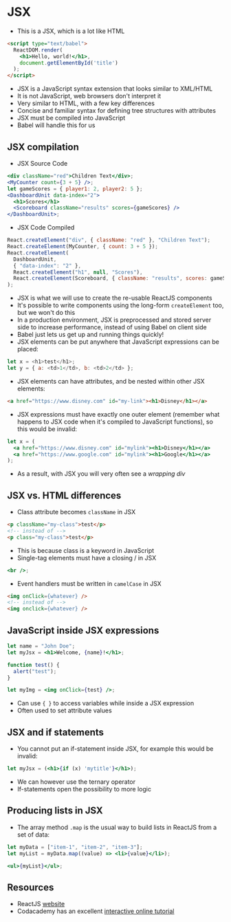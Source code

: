 # JSX

- This is a JSX, which is a lot like HTML

```html
<script type="text/babel">
  ReactDOM.render(
    <h1>Hello, world!</h1>,
    document.getElementById('title')
  );
</script>
```

- JSX is a JavaScript syntax extension that looks similar to XML/HTML
- It is not JavaScript, web browsers don't interpret it
- Very similar to HTML, with a few key differences
- Concise and familiar syntax for defining tree structures with attributes
- JSX must be compiled into JavaScript
- Babel will handle this for us

## JSX compilation

- JSX Source Code

```jsx
<div className="red">Children Text</div>;
<MyCounter count={3 + 5} />;
let gameScores = { player1: 2, player2: 5 };
<DashboardUnit data-index="2">
  <h1>Scores</h1>
  <Scoreboard className="results" scores={gameScores} />
</DashboardUnit>;
```

- JSX Code Compiled

```js
React.createElement("div", { className: "red" }, "Children Text");
React.createElement(MyCounter, { count: 3 + 5 });
React.createElement(
  DashboardUnit,
  { "data-index": "2" },
  React.createElement("h1", null, "Scores"),
  React.createElement(Scoreboard, { className: "results", scores: gameScores }),
);
```

- JSX is what we will use to create the re-usable ReactJS components
- It's possible to write components using the long-form `createElement` too, but
  we won't do this
- In a production environment, JSX is preprocessed and stored server side to
  increase performance, instead of using Babel on client side
- Babel just lets us get up and running things quickly!
- JSX elements can be put anywhere that JavaScript expressions can be placed:

```js
let x = <h1>test</h1>;
let y = { a: <td>1</td>, b: <td>2</td> };
```

- JSX elements can have attributes, and be nested within other JSX elements:

```html
<a href="https://www.disney.com" id="my-link"><h1>Disney</h1></a>
```

- JSX expressions must have exactly one outer element (remember what happens to
  JSX code when it's compiled to JavaScript functions), so this would be
  invalid:

```jsx
let x = (
  <a href="https://www.disney.com" id="mylink"><h1>Disney</h1></a>
  <a href="https://www.google.com" id="mylink"><h1>Google</h1></a>
);
```

- As a result, with JSX you will very often see a _wrapping div_

## JSX vs. HTML differences

- Class attribute becomes `className` in JSX

```html
<p className="my-class">test</p>
<!-- instead of -->
<p class="my-class">test</p>
```

- This is because class is a keyword in JavaScript
- Single-tag elements must have a closing / in JSX

```jsx
<br />;
```

- Event handlers must be written in `camelCase` in JSX

```html
<img onClick={whatever} />
<!-- instead of -->
<img onclick={whatever} />
```

## JavaScript inside JSX expressions

```jsx
let name = "John Doe";
let myJsx = <h1>Welcome, {name}!</h1>;

function test() {
  alert("test");
}

let myImg = <img onClick={test} />;
```

- Can use `{ }` to access variables while inside a JSX expression
- Often used to set attribute values

## JSX and if statements

- You cannot put an if-statement inside JSX, for example this would be invalid:

```jsx
let myJsx = (<h1>{if (x) 'mytitle'}</h1>);
```

- We can however use the ternary operator
- If-statements open the possibility to more logic

## Producing lists in JSX

- The array method `.map` is the usual way to build lists in ReactJS from a set
  of data:

```jsx
let myData = ["item-1", "item-2", "item-3"];
let myList = myData.map((value) => <li>{value}</li>);

<ul>{myList}</ul>;
```

## Resources

- ReactJS [website](https://reactjs.org)
- Codacademy has an excellent
  [interactive online tutorial](https://www.codecademy.com/learn/react-101)
